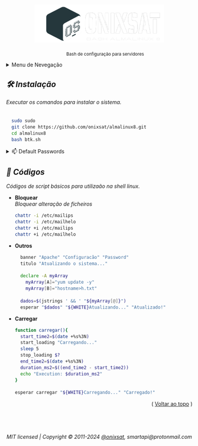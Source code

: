 <div align="center">
  <a href="https://onixsat">
    <img src="logo5.png" alt="reveal.js" width="350">
</a>

<sub>&ensp;&thinsp;&ensp;&thinsp;&ensp;&thinsp;&ensp;&thinsp;Bash de configuração para servidores</sub>
<a id="readme-top"></a>
</div>

<details>
  <summary>Menu de Nevegação</summary>
  <ol>
    <li><a href="#INSTALAR">Instalação</a></li>
    <li><a href="#PASSWORDS">Passwords</a></li>
    <li>
      <a href="#CODIGOS">Códigos</a>
      <ul>
        <li><a href="#BLOQUEAR">Bloquear</a></li>
        <li><a href="#OUTROS">Outros</a></li>
        <li><a href="#CARREGAR">Carregar</a></li>
      </ul>
    </li>
    <li><a href="#CONTATOS">Contatos</a></li>
  </ol>
</details>




<div id="INSTALAR">

<h2 style="font-style:italic;">🛠️ Instalação</h2>
<h6 style="font-style:italic;">Executar os comandos para instalar o sistema.</h6>

```bash
  sudo sudo
  git clone https://github.com/onixsat/almalinux8.git
  cd almalinux8
  bash btk.sh
 ```

</div>

<details id="PASSWORDS">
  <summary>📫 Default Passwords</summary>

<sub>[ [SSH](root) ] Username: $\textcolor{green}{\textsf{root}}\$  Password: $\textcolor{cyan}{\textsf{Palmalinux}}$</sub>\

<sup>[ [Encriptação](root) ] $\textcolor{green}{\textsf{Sistema}}\$ Password: $\textcolor{cyan}{\textsf{12345}}$</sup>


<sub>[ [SSH](root) <span style='color:lightblue'>Username: *root*</span> ] Password: $\textcolor{cyan}{\textsf{Palmalinux}}$</sub>\
<sup>[ [Encriptação](root) <span style='color:lightblue'>*Sistema*</span> ] Password: $\textcolor{cyan}{\textsf{12345}}$</sup>

<code></code>
</details>


<div id='CODIGOS'>

<h2 style="font-style:italic;">🚀 Códigos</h2>

_Códigos de script básicos para utilizaão na shell linux._

</div>

<div id="BLOQUEAR">

* __Bloquear__\
  *Bloquear alteração de ficheiros*

  ```bash
  chattr -i /etc/mailips
  chattr -i /etc/mailhelo
  chattr +i /etc/mailips
  chattr +i /etc/mailhelo
  ```

</div>

<div id="OUTROS">

* __Outros__
  ```bash
    banner "Apache" "Configuracão" "Password"
    titulo "Atualizando o sistema..."

    declare -A myArray
      myArray[A]="yum update -y"
      myArray[B]="hostname>h.txt"
      
    dados=$(jstrings ' && ' "${myArray[@]}")
    esperar "$dados" "${WHITE}Atualizando..." "Atualizado!"
  ```

</div>

<div id="CARREGAR">

* __Carregar__
  ```bash
  function carregar(){
    start_time2=$(date +%s%3N)
    start_loading "Carregando..."
    sleep 5
    stop_loading $?
    end_time2=$(date +%s%3N)
    duration_ms2=$((end_time2 - start_time2))
    echo "Execution: $duration_ms2"
  }

  esperar carregar "${WHITE}Carregando..." "Carregado!"
  ```

</div>

<div align="center" id="CONTATOS">
  <div align="right">( <a href="#readme-top">Voltar ao topo</a> )</div>
  <h2 style="font-style:italic;">&ensp;&thinsp; </h2>

_MIT licensed | Copyright © 2011-2024  [@onixsat](https://onixsat.pt), smartapi@protonmail.com_
</div>
